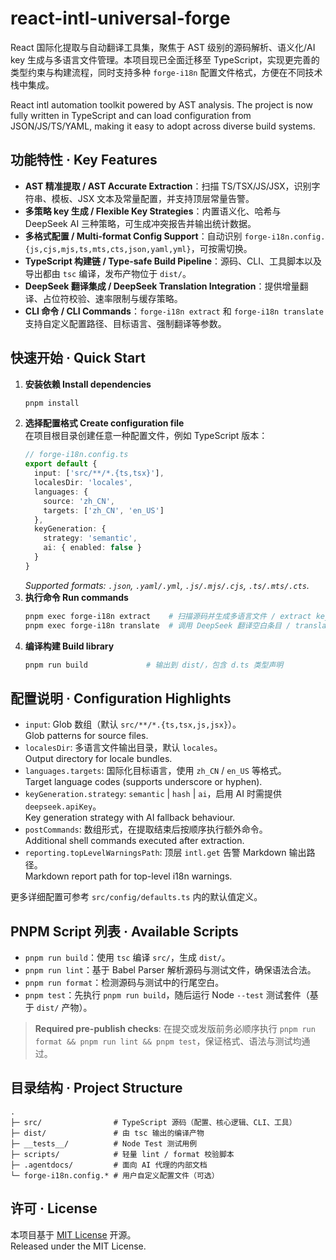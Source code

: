 # react-intl-universal-forge

React 国际化提取与自动翻译工具集，聚焦于 AST 级别的源码解析、语义化/AI key 生成与多语言文件管理。本项目现已全面迁移至 TypeScript，实现更完善的类型约束与构建流程，同时支持多种 `forge-i18n` 配置文件格式，方便在不同技术栈中集成。

React intl automation toolkit powered by AST analysis. The project is now fully written in TypeScript and can load configuration from JSON/JS/TS/YAML, making it easy to adopt across diverse build systems.

## 功能特性 · Key Features
- **AST 精准提取 / AST Accurate Extraction**：扫描 TS/TSX/JS/JSX，识别字符串、模板、JSX 文本及常量配置，并支持顶层常量告警。
- **多策略 key 生成 / Flexible Key Strategies**：内置语义化、哈希与 DeepSeek AI 三种策略，可生成冲突报告并输出统计数据。
- **多格式配置 / Multi-format Config Support**：自动识别 `forge-i18n.config.{js,cjs,mjs,ts,mts,cts,json,yaml,yml}`，可按需切换。
- **TypeScript 构建链 / Type-safe Build Pipeline**：源码、CLI、工具脚本以及导出都由 `tsc` 编译，发布产物位于 `dist/`。
- **DeepSeek 翻译集成 / DeepSeek Translation Integration**：提供增量翻译、占位符校验、速率限制与缓存策略。
- **CLI 命令 / CLI Commands**：`forge-i18n extract` 和 `forge-i18n translate` 支持自定义配置路径、目标语言、强制翻译等参数。

## 快速开始 · Quick Start
1. **安装依赖 Install dependencies**
   ```bash
   pnpm install
   ```
2. **选择配置格式 Create configuration file**  
   在项目根目录创建任意一种配置文件，例如 TypeScript 版本：
   ```ts
   // forge-i18n.config.ts
   export default {
     input: ['src/**/*.{ts,tsx}'],
     localesDir: 'locales',
     languages: {
       source: 'zh_CN',
       targets: ['zh_CN', 'en_US']
     },
     keyGeneration: {
       strategy: 'semantic',
       ai: { enabled: false }
     }
   }
   ```
   *Supported formats: `.json`, `.yaml/.yml`, `.js/.mjs/.cjs`, `.ts/.mts/.cts`.*
3. **执行命令 Run commands**
   ```bash
   pnpm exec forge-i18n extract    # 扫描源码并生成多语言文件 / extract keys
   pnpm exec forge-i18n translate  # 调用 DeepSeek 翻译空白条目 / translate via DeepSeek
   ```
4. **编译构建 Build library**
   ```bash
   pnpm run build             # 输出到 dist/，包含 d.ts 类型声明
   ```

## 配置说明 · Configuration Highlights
- `input`: Glob 数组（默认 `src/**/*.{ts,tsx,js,jsx}`）。  
  Glob patterns for source files.
- `localesDir`: 多语言文件输出目录，默认 `locales`。  
  Output directory for locale bundles.
- `languages.targets`: 国际化目标语言，使用 `zh_CN` / `en_US` 等格式。  
  Target language codes (supports underscore or hyphen).
- `keyGeneration.strategy`: `semantic` | `hash` | `ai`，启用 AI 时需提供 `deepseek.apiKey`。  
  Key generation strategy with AI fallback behaviour.
- `postCommands`: 数组形式，在提取结束后按顺序执行额外命令。  
  Additional shell commands executed after extraction.
- `reporting.topLevelWarningsPath`: 顶层 `intl.get` 告警 Markdown 输出路径。  
  Markdown report path for top-level i18n warnings.

更多详细配置可参考 `src/config/defaults.ts` 内的默认值定义。

## PNPM Script 列表 · Available Scripts
- `pnpm run build`：使用 `tsc` 编译 `src/`，生成 `dist/`。  
- `pnpm run lint`：基于 Babel Parser 解析源码与测试文件，确保语法合法。  
- `pnpm run format`：检测源码与测试中的行尾空白。  
- `pnpm test`：先执行 `pnpm run build`，随后运行 Node `--test` 测试套件（基于 `dist/` 产物）。

> **Required pre-publish checks**: 在提交或发版前务必顺序执行 `pnpm run format && pnpm run lint && pnpm test`，保证格式、语法与测试均通过。

## 目录结构 · Project Structure
```
.
├─ src/                # TypeScript 源码（配置、核心逻辑、CLI、工具）
├─ dist/               # 由 tsc 输出的编译产物
├─ __tests__/          # Node Test 测试用例
├─ scripts/            # 轻量 lint / format 校验脚本
├─ .agentdocs/         # 面向 AI 代理的内部文档
└─ forge-i18n.config.* # 用户自定义配置文件（可选）
```

## 许可 · License
本项目基于 [MIT License](./LICENSE) 开源。  
Released under the MIT License.
